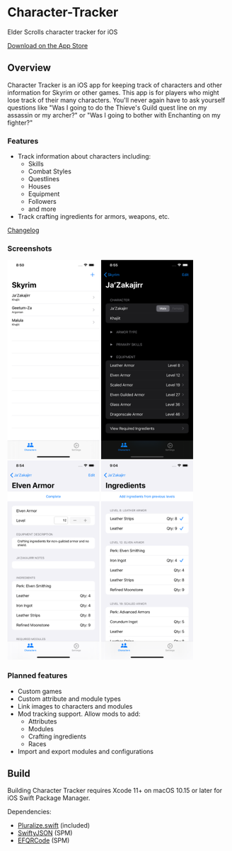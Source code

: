 # Character-Tracker

Elder Scrolls character tracker for iOS

[Download on the App Store](https://apps.apple.com/us/app/character-tracker-for-skyrim/id1500330869)

## Overview

Character Tracker is an iOS app for keeping track of characters and other information for Skyrim or other games. This app is for players who might lose track of their many characters. You'll never again have to ask yourself questions like "Was I going to do the Thieve's Guild quest line on my assassin or my archer?" or "Was I going to bother with Enchanting on my fighter?"

### Features

* Track information about characters including:
  * Skills
  * Combat Styles
  * Questlines
  * Houses
  * Equipment
  * Followers
  * and more
* Track crafting ingredients for armors, weapons, etc.

[Changelog](Changelog.md)

### Screenshots

<img src="Screenshots/iPhone 11 Pro Max 1 - Characters.png" height=450 /> <img src="Screenshots/iPhone 11 Pro Max 4 - Character Dark Collapsed.png" height=450 /> <img src="Screenshots/iPhone 11 Pro Max 3 - Module.png" height=450 /> <img src="Screenshots/iPhone 11 Pro Max 5 - Ingredients.png" height=450 />

### Planned features

* Custom games
* Custom attribute and module types
* Link images to characters and modules
* Mod tracking support. Allow mods to add:
  * Attributes
  * Modules
  * Crafting ingredients
  * Races
* Import and export modules and configurations

## Build

Building Character Tracker requires Xcode 11+ on macOS 10.15 or later for iOS Swift Package Manager.

Dependencies:

* [Pluralize.swift](https://github.com/joshualat/Pluralize.swift) (included)
* [SwiftyJSON](https://github.com/SwiftyJSON/SwiftyJSON) (SPM)
* [EFQRCode](https://github.com/EFPrefix/EFQRCode) (SPM)
